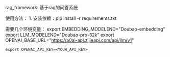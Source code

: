 rag_framework:
    基于rag的问答系统


使用方法：
    1. 安装依赖：pip install -r requirements.txt

需要几个环境变量： 
    export EMBEDDING_MODELEND="Doubao-embedding" 
    export LLM_MODELEND="Doubao-pro-32k"
    export OPENAI_BASE_URL="https://a0ai-api.zijieapi.com/api/llm/v1"

    export OPENAI_API_KEY=<YOUR_API_KEY>
